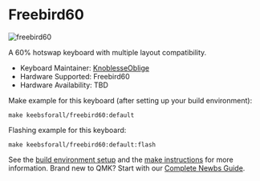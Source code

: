 # Freebird60

![freebird60](https://i.imgur.com/qGtVVbyl.jpeg)

A 60% hotswap keyboard with multiple layout compatibility.

* Keyboard Maintainer: [KnoblesseOblige](https://github.com/KnoblesseOblige)
* Hardware Supported: Freebird60
* Hardware Availability: TBD

Make example for this keyboard (after setting up your build environment):

    make keebsforall/freebird60:default

Flashing example for this keyboard:

    make keebsforall/freebird60:default:flash

See the [build environment setup](https://docs.qmk.fm/#/getting_started_build_tools) and the [make instructions](https://docs.qmk.fm/#/getting_started_make_guide) for more information. Brand new to QMK? Start with our [Complete Newbs Guide](https://docs.qmk.fm/#/newbs).

